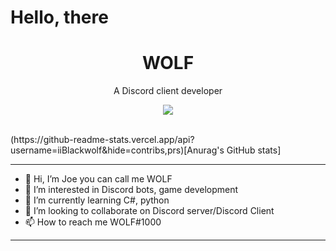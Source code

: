 # Hello, there

<h1 align="center">WOLF</h1>

<p align="center"> A Discord client developer </p>

<p align="center">
   <img src="https://forthebadge.com/images/badges/powered-by-coffee.svg"/>
</p>
<br>
(https://github-readme-stats.vercel.app/api?username=iiBlackwolf&hide=contribs,prs)[Anurag's GitHub stats]

---

- 👋 Hi, I’m Joe you can call me WOLF
- 👀 I’m interested in Discord bots, game development
- 🌱 I’m currently learning C#, python
- 💞️ I’m looking to collaborate on Discord server/Discord Client
- 📫 How to reach me WOLF#1000

---

<!---
iiBlackwolf/iiBlackwolf is a ✨ special ✨ repository because its `README.md` (this file) appears on your GitHub profile.
You can click the Preview link to take a look at your changes.
--->
